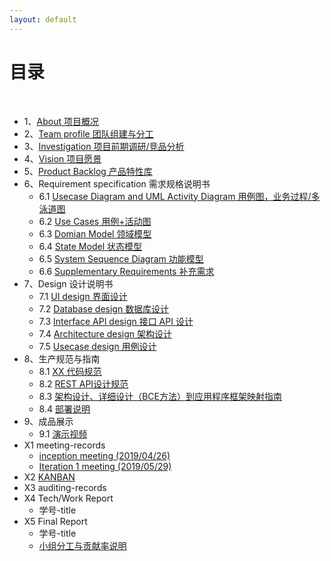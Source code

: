 ```yaml
---
layout: default
---
```


# [](#TOC)目录

&nbsp;&nbsp; 

* 1、[About 项目概况](01-about)
* 2、[Team profile 团队组建与分工](02-team-profile)
* 3、[Investigation 项目前期调研/竞品分析](03-investigation)
* 4、[Vision 项目愿景](04-vision)
* 5、[Product Backlog 产品特性库](05-product-backlog)
* 6、Requirement specification 需求规格说明书
    - 6.1 [Usecase Diagram and UML Activity Diagram 用例图，业务过程/多泳道图](06-01-usecase-diagram)
    - 6.2 [Use Cases 用例+活动图](06-02-use-cases)
    - 6.3 [Domian Model 领域模型](06-03-domain-model)
    - 6.4 [State Model 状态模型](06-04-state-model)
    - 6.5 [System Sequence Diagram 功能模型](06-05-system-sequence-diagram)
    - 6.6 [Supplementary Requirements 补充需求](06-06-supplementary-requirements)
* 7、Design 设计说明书
    - 7.1 [UI design 界面设计](07-01-ui-design)
    - 7.2 [Database design 数据库设计](07-02-database-design)
    - 7.3 [Interface API design 接口 API 设计](api-2)
    - 7.4 [Architecture design 架构设计](07-04-software-architecture-document)
    - 7.5 [Usecase design 用例设计](07-05-usecase-design)
* 8、生产规范与指南
    - 8.1 [XX 代码规范](08-01-coding-standard)
    - 8.2 [REST API设计规范](08-02-RESTful-api-design-standard)
    - 8.3 [架构设计、详细设计（BCE方法）到应用程序框架映射指南](08-03-relationship-between-ECB-framework-directory-design-logic-archit)
    - 8.4 [部署说明](08-04-deployment-doc)
* 9、成品展示
    - 9.1 [演示视频](09-01-video)
* X1 meeting-records
    - [inception meeting (2019/04/26)](X1-inception-meeting)
    - [Iteration 1 meeting (2019/05/29)](X1-iteration1-meeting)
* X2 [KANBAN](https://github.com/orgs/SSASGroup/projects)
* X3 auditing-records
* X4 Tech/Work Report
   - 学号-title
* X5 Final Report
   - 学号-title
   - [小组分工与贡献率说明](X5-teamwork-profile)
